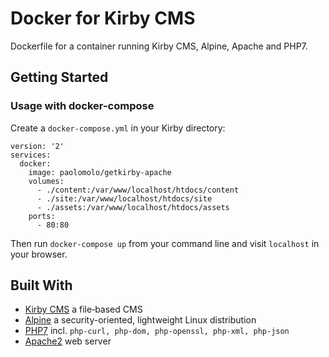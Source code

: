 # Docker for Kirby CMS

Dockerfile for a container running Kirby CMS, Alpine, Apache and PHP7.

## Getting Started

### Usage with docker-compose

Create a `docker-compose.yml` in your Kirby directory:

```
version: '2'
services:
  docker:
    image: paolomolo/getkirby-apache
    volumes:
      - ./content:/var/www/localhost/htdocs/content
      - ./site:/var/www/localhost/htdocs/site
      - ./assets:/var/www/localhost/htdocs/assets
    ports:
      - 80:80

```

Then run `docker-compose up` from your command line and visit `localhost` in your browser.

## Built With

* [Kirby CMS](https://github.com/getkirby) a file‑based CMS
* [Alpine](https://github.com/alpinelinux) a security-oriented, lightweight Linux distribution
* [PHP7](https://github.com/php) incl. `php-curl, php-dom, php-openssl, php-xml, php-json`
* [Apache2](https://github.com/apache) web server
